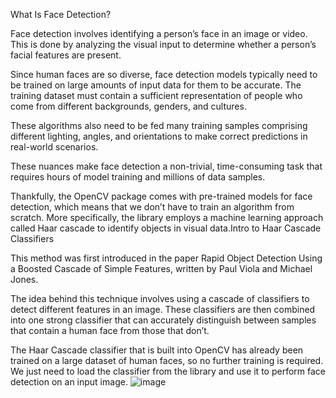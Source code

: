 What Is Face Detection?

Face detection involves identifying a person’s face in an image or video. This is done by analyzing the visual input to determine whether a person’s facial features are present.

Since human faces are so diverse, face detection models typically need to be trained on large amounts of input data for them to be accurate. The training dataset must contain a sufficient representation of people who come from different backgrounds, genders, and cultures.

These algorithms also need to be fed many training samples comprising different lighting, angles, and orientations to make correct predictions in real-world scenarios.

These nuances make face detection a non-trivial, time-consuming task that requires hours of model training and millions of data samples.

Thankfully, the OpenCV package comes with pre-trained models for face detection, which means that we don’t have to train an algorithm from scratch. More specifically, the library employs a machine learning approach called Haar cascade to identify objects in visual data.Intro to Haar Cascade Classifiers

This method was first introduced in the paper Rapid Object Detection Using a Boosted Cascade of Simple Features, written by Paul Viola and Michael Jones.

The idea behind this technique involves using a cascade of classifiers to detect different features in an image. These classifiers are then combined into one strong classifier that can accurately distinguish between samples that contain a human face from those that don’t.

The Haar Cascade classifier that is built into OpenCV has already been trained on a large dataset of human faces, so no further training is required. We just need to load the classifier from the library and use it to perform face detection on an input image.
![image](https://github.com/user-attachments/assets/2ac628f3-82fe-4900-b0f5-c235a8258118)

